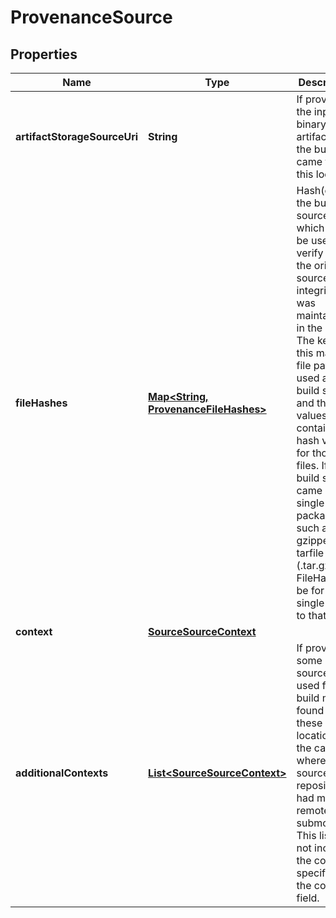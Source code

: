 # ProvenanceSource

## Properties
Name | Type | Description | Notes
------------ | ------------- | ------------- | -------------
**artifactStorageSourceUri** | **String** | If provided, the input binary artifacts for the build came from this location. |  [optional]
**fileHashes** | [**Map&lt;String, ProvenanceFileHashes&gt;**](ProvenanceFileHashes.md) | Hash(es) of the build source, which can be used to verify that the original source integrity was maintained in the build.  The keys to this map are file paths used as build source and the values contain the hash values for those files.  If the build source came in a single package such as a gzipped tarfile (.tar.gz), the FileHash will be for the single path to that file. |  [optional]
**context** | [**SourceSourceContext**](SourceSourceContext.md) |  |  [optional]
**additionalContexts** | [**List&lt;SourceSourceContext&gt;**](SourceSourceContext.md) | If provided, some of the source code used for the build may be found in these locations, in the case where the source repository had multiple remotes or submodules. This list will not include the context specified in the context field. |  [optional]
